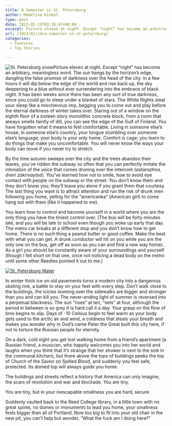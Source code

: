 ```yaml
---
title: A Semester in St. Petersburg
author: Madeline Kinkel
type: post
date: 2013-02-15T03:18:47+00:00
excerpt: Picture eleven at night. Except “night” has become an arbitrary, meaningless word. The sun hangs by the horizon’s edge, dangling the false promise of darkness over the head of the city. In a few hours it will dip below the edge of the world and rise back up, the sky deepening to a blue without ever surrendering into the embrace of black night. It has been weeks since there has been any sort of true darkness, since you could go to sleep under a blanket of stars. The White Nights steal your sleep like a mischievous imp, begging you to come out and play before the eternal darkness of winter takes over. Staring out of a window on the eighth floor of a sixteen story monolithic concrete block, from a room that always smells faintly of dill, you can see the edge of the Gulf of Finland. You have forgotten what it means to feel comfortable. Living in someone else’s house, in someone else’s country, your tongue stumbling over someone else’s language, your body is your only home. Comfort is cage; you learn to do things that make you uncomfortable. You will never know the ways your body can move if you never try to stretch.
url: /2013/02/14/a-semester-in-st-petersburg/
categories:
  - Features
  - Top Stories

---
```

<img class="aligncenter size-full wp-image-2073" alt="St. Petersburg snow" src="https://i0.wp.com/www.reedquest.org/wp-content/uploads/2013/02/IMG_2211_web.jpg?resize=770%2C578" data-recalc-dims="1" />Picture eleven at night. Except “night” has become an arbitrary, meaningless word. The sun hangs by the horizon’s edge, dangling the false promise of darkness over the head of the city. In a few hours it will dip below the edge of the world and rise back up, the sky deepening to a blue without ever surrendering into the embrace of black night. It has been weeks since there has been any sort of true darkness, since you could go to sleep under a blanket of stars. The White Nights steal your sleep like a mischievous imp, begging you to come out and play before the eternal darkness of winter takes over. Staring out of a window on the eighth floor of a sixteen story monolithic concrete block, from a room that always smells faintly of dill, you can see the edge of the Gulf of Finland. You have forgotten what it means to feel comfortable. Living in someone else’s house, in someone else’s country, your tongue stumbling over someone else’s language, your body is your only home. Comfort is cage; you learn to do things that make you uncomfortable. You will never know the ways your body can move if you never try to stretch.

By the time autumn sweeps over the city and the trees abandon their leaves, you’ve ridden the subway so often that you can perfectly imitate the intonation of the voice that comes droning over the intercom (_astarozhna, dveri zakrivaytsa_). You’ve learned how not to smile, how to avoid eye contact with people on the subway or the street. You don’t know them and they don’t know you; they’ll leave you alone if you grant them that courtesy. The last thing you want is to attract attention and run the risk of drunk men following you home, yelling for the “americanka” (American girl) to come hang out with them (like it happened to me).

You learn how to control and become yourself in a world where you are the only thing you have the tiniest control over. (The bus will be forty minutes late, and you will be late to school even though you woke up early that day. The metro car breaks at a different stop and you don’t know how to get home. There is no such thing a peanut butter or good coffee. Make the best with what you can get. A drunk conductor will hit on you while you are the only one on the bus, get off as soon as you can and find a new way home). As a girl you should be constantly aware of your surroundings and yourself (though I fell short on that one, once not noticing a dead body on the metro until some other Reedies pointed it out to me.)

[<img class="aligncenter size-full wp-image-2071" alt="St. Petersburg Water" src="https://i1.wp.com/www.reedquest.org/wp-content/uploads/2013/02/IMG_1981_web1.jpg?resize=770%2C578" data-recalc-dims="1" />][1]

In winter thick ice on old pavements turns a modern city into a dangerous skating rink, a battle to stay on your feet with every step. Don’t walk close to the buildings, the icicles looming over the sidewalks are bigger and stronger than you and can kill you. The never-ending light of summer is reversed into a perpetual blackness. The sun “rises” at ten, “sets” at four, although the period in between is so grey it is hard call it a day. Your grasp on the flow of time begins to slip. Days of -10 Celsius begin to feel warm as your body gets used to the arctic air and wind, a coldness that steals your breath and makes you wonder why in God’s name Peter the Great built this city here, if not to torture the Russian people for eternity.

On a dark, cold night you get lost walking home from a friend’s apartment (a Russian friend, a musician, who happily welcomes you into her world and laughs when you think that it’s strange that her shower is next to the sink in the communal kitchen), but there above the tops of buildings peeks the top of Church of the Savior on Spilled Blood, and suddenly you feel safe, protected. Its domed top will always guide you home.

The buildings and streets reflect a history that America can only imagine, the scars of revolution and war and blockade. You are tiny.

You are tiny, but in your inescapable smallness you are hard, secure.

Suddenly vaulted back to the Reed College library, in a little town with no great spires, no domes or monuments to lead you home, your smallness feels bigger than all of Portland. Now too big to fit into your old chair in the new pit, you can’t help but wonder, “What the fuck am I doing here?”

 [1]: https://i1.wp.com/www.reedquest.org/wp-content/uploads/2013/02/IMG_1981_web1.jpg